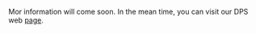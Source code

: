Mor information will come soon. In the mean time, you can visit our DPS web [page](http://dps.uibk.ac.at/completed-theses/).